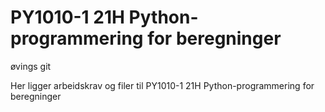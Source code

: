 # PY1010-1 21H Python-programmering for beregninger

øvings git

Her ligger arbeidskrav og filer til PY1010-1 21H Python-programmering for beregninger

